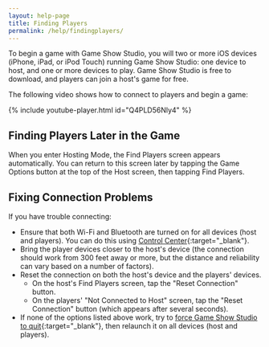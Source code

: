 ```yaml
---
layout: help-page
title: Finding Players
permalink: /help/findingplayers/
---
```


To begin a game with Game Show Studio, you will two or more iOS devices (iPhone, iPad, or iPod Touch) running Game Show Studio: one device to host, and one or more devices to play. Game Show Studio is free to download, and players can join a host's game for free.

The following video shows how to connect to players and begin a game:

{% include youtube-player.html id="Q4PLD56Nly4" %}

## Finding Players Later in the Game

When you enter Hosting Mode, the Find Players screen appears automatically. You can return to this screen later by tapping the Game Options button at the top of the Host screen, then tapping Find Players.

## Fixing Connection Problems

If you have trouble connecting:

* Ensure that both Wi-Fi and Bluetooth are turned on for all devices (host and players). You can do this using [Control Center](https://support.apple.com/en-us/HT202769){:target="_blank<!-- markup clean_ -->"}.
* Bring the player devices closer to the host's device (the connection should work from 300 feet away or more, but the distance and reliability can vary based on a number of factors).
* Reset the connection on both the host's device and the players' devices.
    * On the host's Find Players screen, tap the "Reset Connection" button.
    * On the players' "Not Connected to Host" screen, tap the "Reset Connection" button (which appears after several seconds).
* If none of the options listed above work, try to [force Game Show Studio to quit](https://support.apple.com/en-us/HT201330){:target="_blank<!-- markup clean_ -->"}, then relaunch it on all devices (host and players).
